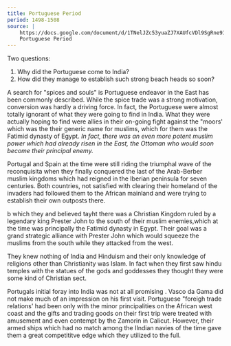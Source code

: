 ```yaml
---
title: Portuguese Period
period: 1498-1508
source: |
    https://docs.google.com/document/d/1TNelJZc53yuaZJ7XAUfcVDl9SgRne91t
    Portuguese Period
---
```


Two questions:

1. Why did the Portuguese come to India?
2. How did they manage to establish such strong beach heads so soon?

A search for "spices and souls" is Portuguese endeavor in the East has been
commonly described. While the spice trade was a strong motivation, conversion
was hardly a driving force. In fact, the Portuguese were almost totally ignorant
of what they were going to find in India. What they were actually hoping to find
were allies in their on-going fight against the "moors' which was the their
generic name for muslims, which for them was the Fatimid dynasty of Egypt. *In
fact, there was an even more potent muslim power which had already risen in the
East, the Ottoman who would soon become their principal enemy.*

Portugal and Spain at the time were still riding the triumphal wave of the
reconquisita when they finally conquered the last of the Arab-Berber muslim
kingdoms which had reigned in the Iberian peninsula for seven centuries. Both
countries, not satisfied with clearing their homeland of the invaders had
followed them to the African mainland and were trying to establish their own
outposts there.

b which they and believed tayht there was a Christian Kingdom ruled by a
legendary king Prester John to the south of their muslim enemies,which at the
time was principally the Fatimid dynasty in Egypt. Their goal was a grand
strategic alliance with Prester John which would squeeze the muslims from the
south while they attacked from the west.

They knew nothing of India and Hinduism and their only knowledge of religions
other than Christianity was Islam. In fact when they first saw hindu temples
with the statues of the gods and goddesses they thought they were some kind of
Christian sect.

Portugals initial foray into India was not at all promising . Vasco da Gama did
not make much of an impression on his first visit. Portuguese "foreigh trade
relations' had been only with the minor principalities on the African west coast
and the gifts and trading goods on their first trip were treated with amusement
and even contempt by the Zamorin in Calicut. However, their armed ships which
had no match among the IIndian navies of the time gave them a great competititve
edge which they utilized to the full.


